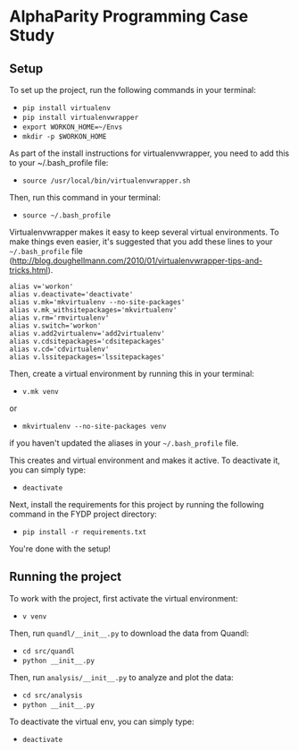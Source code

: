 # AlphaParity Programming Case Study

## Setup

To set up the project, run the following commands in your terminal:

* `pip install virtualenv`
* `pip install virtualenvwrapper`
* `export WORKON_HOME=~/Envs`
* `mkdir -p $WORKON_HOME`

As part of the install instructions for virtualenvwrapper, you need to add this to your ~/.bash_profile file:

* `source /usr/local/bin/virtualenvwrapper.sh`

Then, run this command in your terminal:

* `source ~/.bash_profile`

Virtualenvwrapper makes it easy to keep several virtual environments. To make things even easier, it's suggested that you add these lines to your `~/.bash_profile` file (http://blog.doughellmann.com/2010/01/virtualenvwrapper-tips-and-tricks.html).

```
alias v='workon'
alias v.deactivate='deactivate'
alias v.mk='mkvirtualenv --no-site-packages'
alias v.mk_withsitepackages='mkvirtualenv'
alias v.rm='rmvirtualenv'
alias v.switch='workon'
alias v.add2virtualenv='add2virtualenv'
alias v.cdsitepackages='cdsitepackages'
alias v.cd='cdvirtualenv'
alias v.lssitepackages='lssitepackages'
```

Then, create a virtual environment by running this in your terminal:

* `v.mk venv`

or 

* `mkvirtualenv --no-site-packages venv`

if you haven't updated the aliases in your `~/.bash_profile` file.

This creates and virtual environment and makes it active. To deactivate it, you can simply type:

* `deactivate`

Next, install the requirements for this project by running the following command in the FYDP project directory:

* `pip install -r requirements.txt`

You're done with the setup!

## Running the project

To work with the project, first activate the virtual environment:

* `v venv`

Then, run `quandl/__init__.py` to download the data from Quandl:

* `cd src/quandl`
* `python __init__.py`

Then, run `analysis/__init__.py` to analyze and plot the data:

* `cd src/analysis`
* `python __init__.py`

To deactivate the virtual env, you can simply type:

* `deactivate`


